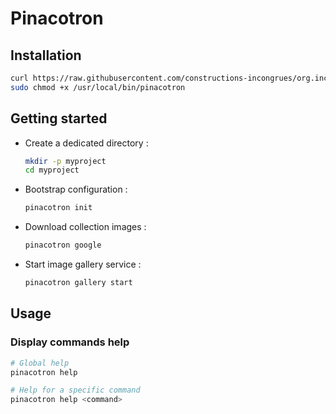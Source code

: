 # Pinacotron

## Installation

```sh
curl https://raw.githubusercontent.com/constructions-incongrues/org.incongru.pinacotron/master/bin/pinacotron | sudo tee /usr/local/bin/pinacotron
sudo chmod +x /usr/local/bin/pinacotron
```

## Getting started

- Create a dedicated directory :

  ```sh
  mkdir -p myproject
  cd myproject
  ```

- Bootstrap configuration :

  ```sh
  pinacotron init
  ```

- Download collection images :

  ```sh
  pinacotron google
  ```

- Start image gallery service :

  ```sh
  pinacotron gallery start
  ```

## Usage

### Display commands help

```sh
# Global help
pinacotron help

# Help for a specific command
pinacotron help <command>
```
